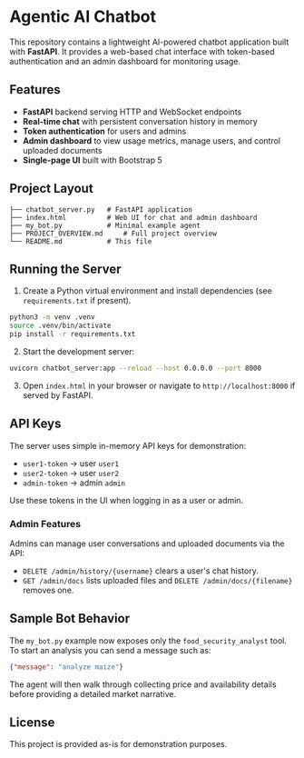 # Agentic AI Chatbot

This repository contains a lightweight AI-powered chatbot application built with **FastAPI**. It provides a web-based chat interface with token-based authentication and an admin dashboard for monitoring usage.

## Features

- **FastAPI** backend serving HTTP and WebSocket endpoints
- **Real-time chat** with persistent conversation history in memory
- **Token authentication** for users and admins
- **Admin dashboard** to view usage metrics, manage users, and control uploaded documents
- **Single-page UI** built with Bootstrap 5

## Project Layout

```
├── chatbot_server.py   # FastAPI application
├── index.html          # Web UI for chat and admin dashboard
├── my_bot.py           # Minimal example agent
├── PROJECT_OVERVIEW.md     # Full project overview
└── README.md           # This file
```

## Running the Server

1. Create a Python virtual environment and install dependencies (see `requirements.txt` if present).

```bash
python3 -m venv .venv
source .venv/bin/activate
pip install -r requirements.txt
```

2. Start the development server:

```bash
uvicorn chatbot_server:app --reload --host 0.0.0.0 --port 8000
```

3. Open `index.html` in your browser or navigate to `http://localhost:8000` if served by FastAPI.

## API Keys

The server uses simple in-memory API keys for demonstration:

- `user1-token` → user `user1`
- `user2-token` → user `user2`
- `admin-token` → admin `admin`

Use these tokens in the UI when logging in as a user or admin.

### Admin Features

Admins can manage user conversations and uploaded documents via the API:

- `DELETE /admin/history/{username}` clears a user's chat history.
- `GET /admin/docs` lists uploaded files and `DELETE /admin/docs/{filename}` removes one.

## Sample Bot Behavior

The `my_bot.py` example now exposes only the `food_security_analyst` tool. To
start an analysis you can send a message such as:

```json
{"message": "analyze maize"}
```

The agent will then walk through collecting price and availability details
before providing a detailed market narrative.

## License

This project is provided as-is for demonstration purposes.
